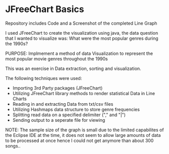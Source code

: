 # JFreeChart Basics

Repository includes Code and a Screenshot of the completed Line Graph

I used JFreeChart to create the visualization using java, the data question that I wanted to visualize was: What were the most
popular genres during the 1990s?


PURPOSE: Implmement a method of data Visualization to represent the most popular movie genres throughout the 1990s

This was an exercise in Data extraction, sorting and visualization. 

The following techniques were used:

- Importing 3rd Party packages (JFreeChart)
- Utilizing JFreeChart library methods to render statistical Data in Line Charts
- Reading in and extracting Data from txt/csv files
- Utilizing Hashmaps data structure to store genre frequencies
- Splitting read data on a specified delimiter ("," and "|")
- Sending output to a seperate file for viewing

NOTE: The sample size of the graph is small due to the limited capabilites of the Eclipse IDE at the time,
it does not seem to allow large amounts of data to be processed at once hence I could not get anymore than about 300 songs..
